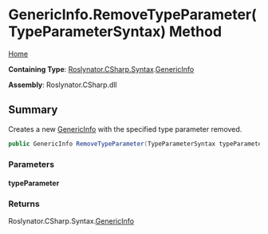 # GenericInfo\.RemoveTypeParameter\(TypeParameterSyntax\) Method

[Home](../../../../../README.md)

**Containing Type**: [Roslynator.CSharp.Syntax](../../README.md)\.[GenericInfo](../README.md)

**Assembly**: Roslynator\.CSharp\.dll

## Summary

Creates a new [GenericInfo](../README.md) with the specified type parameter removed\.

```csharp
public GenericInfo RemoveTypeParameter(TypeParameterSyntax typeParameter)
```

### Parameters

#### typeParameter





### Returns

Roslynator\.CSharp\.Syntax\.[GenericInfo](../README.md)

